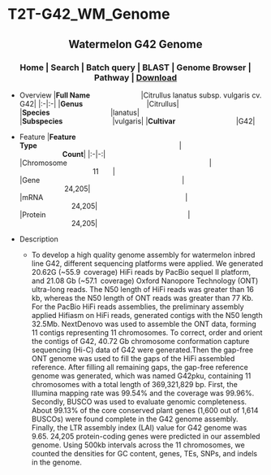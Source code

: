 # T2T-G42_WM_Genome

## <div align='center'>Watermelon G42 Genome</div>
### <div align='center'>Home | Search | Batch query | BLAST | Genome Browser | Pathway | [Download](http://www.watermelondb.cn/)</div>
+ Overview
    |**Full Name**&emsp;&emsp;&emsp;&emsp;&emsp;&emsp;&emsp;&thinsp;|Citrullus lanatus subsp. vulgaris cv. G42|
    |:-|:-|
    |**Genus**&emsp;&emsp;&emsp;&emsp;&emsp;&emsp;&emsp;&emsp;&emsp;|Citrullus|
    |**Species**&emsp;&emsp;&emsp;&emsp;&emsp;&emsp;&emsp;&emsp;&thinsp;&thinsp;&thinsp;|lanatus|
    |**Subspecies**&emsp;&emsp;&emsp;&emsp;&emsp;&emsp;&emsp;|vulgaris|
    |**Cultivar**&emsp;&emsp;&emsp;&emsp;&emsp;&emsp;&emsp;&emsp;&thinsp;&thinsp;&thinsp;|G42|
  
  
+ Feature 
    |**Feature Type**&emsp;&emsp;&emsp;&emsp;&emsp;&emsp;&emsp;&emsp;&emsp;&emsp;&emsp;&emsp;&emsp;&emsp;&emsp;&emsp;&emsp;&emsp;&emsp;&emsp;|&emsp;&emsp;&emsp;&emsp;&emsp;&emsp;&emsp;&emsp;&emsp;&emsp;&emsp;&emsp;&emsp;&emsp;&emsp;&emsp;&emsp;**Count**|
    |:-|-:|     
   |Chromosome&emsp;&emsp;&emsp;&emsp;&emsp;&emsp;&emsp;&emsp;&emsp;&emsp;&emsp;&emsp;&emsp;&emsp;&emsp;&emsp;&emsp;&emsp;&emsp;&emsp;|&emsp;&emsp;&emsp;&emsp;&emsp;&emsp;&emsp;&emsp;&emsp;&emsp;&emsp;&emsp;&emsp;&emsp;&emsp;&emsp;&emsp;	11&emsp;&emsp;|
   |Gene&emsp;&emsp;&emsp;&emsp;&emsp;&emsp;&emsp;&emsp;&emsp;&emsp;&emsp;&emsp;&emsp;&emsp;&emsp;&emsp;&emsp;&emsp;&emsp;&emsp;|&emsp;&emsp;&emsp;&emsp;&emsp;&emsp;&emsp;&emsp;&emsp;&emsp;&emsp;&emsp;&emsp;&emsp;&emsp;&emsp;&emsp;	24,205|
   |mRNA&emsp;&emsp;&emsp;&emsp;&emsp;&emsp;&emsp;&emsp;&emsp;&emsp;&emsp;&emsp;&emsp;&emsp;&emsp;&emsp;&emsp;&emsp;&emsp;&emsp;|&emsp;&emsp;&emsp;&emsp;&emsp;&emsp;&emsp;&emsp;&emsp;&emsp;&emsp;&emsp;&emsp;&emsp;&emsp;&emsp;&emsp;	24,205|
   |Protein&emsp;&emsp;&emsp;&emsp;&emsp;&emsp;&emsp;&emsp;&emsp;&emsp;&emsp;&emsp;&emsp;&emsp;&emsp;&emsp;&emsp;&emsp;&emsp;&emsp;|&emsp;&emsp;&emsp;&emsp;&emsp;&emsp;&emsp;&emsp;&emsp;&emsp;&emsp;&emsp;&emsp;&emsp;&emsp;&emsp;&emsp;	24,205|
+ Description  
    + To develop a high quality genome assembly for watermelon inbred line G42, different sequencing platforms were applied. We generated 20.62G (~55.9 coverage) HiFi reads by PacBio sequel II platform, and 21.08 Gb (~57.1 coverage) Oxford Nanopore Technology (ONT) ultra-long reads. The N50 length of HiFi reads was greater than 16 kb, whereas the N50 length of ONT reads was greater than 77 Kb. For the PacBio HiFi reads assemblies, the preliminary assembly applied Hifiasm on HiFi reads, generated contigs with the N50 length 32.5Mb. NextDenovo was used to assemble the ONT data, forming 11 contigs representing 11 chromosomes. To correct, order and orient the contigs of G42, 40.72 Gb chromosome conformation capture sequencing (Hi-C) data of G42 were generated.Then the gap-free ONT genome was used to fill the gaps of the HiFi assembled reference. After filling all remaining gaps, the gap-free reference genome was generated, which was named G42pku, containing 11 chromosomes with a total length of 369,321,829 bp. First, the Illumina mapping rate was 99.54% and the coverage was 99.96%. Secondly, BUSCO was used to evaluate genomic completeness. About 99.13% of the core conserved plant genes (1,600 out of 1,614 BUSCOs) were found complete in the G42 genome assembly. Finally, the LTR assembly index (LAI) value for G42 genome was 9.65. 24,205 protein-coding genes were predicted in our assembled genome. Using 500kb intervals across the 11 chromosomes, we counted the densities for GC content, genes, TEs, SNPs, and indels in the genome.
